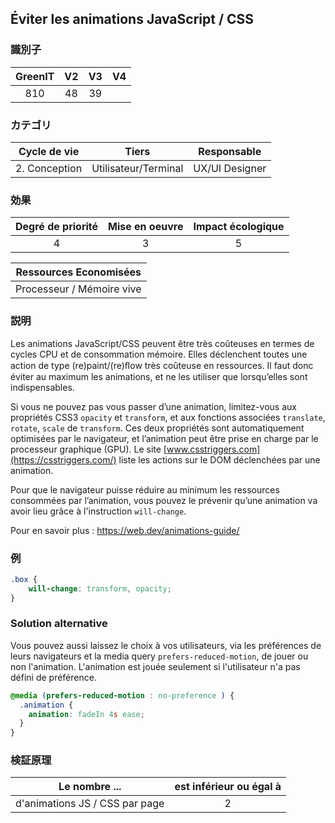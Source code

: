 ## Éviter les animations JavaScript / CSS

### 識別子

| GreenIT |  V2  |  V3  |  V4  |
|:-------:|:----:|:----:|:----:|
|   810   | 48  | 39  |      |

### カテゴリ

| Cycle de vie |  Tiers  |  Responsable  |
|:---------:|:----:|:----:|
| 2. Conception | Utilisateur/Terminal | UX/UI Designer |

### 効果

| Degré de priorité |      Mise en oeuvre       |  Impact écologique    |
|:-------------------:|:-------------------------:|:---------------------:|
| 4 | 3 | 5 |

|Ressources Economisées                                      |
|:----------------------------------------------------------:|
| Processeur / Mémoire vive  |

### 説明

Les animations JavaScript/CSS peuvent être très coûteuses en termes de cycles CPU et de consommation mémoire. 
Elles déclenchent toutes une action de type (re)paint/(re)ﬂow très coûteuse en ressources. Il faut donc éviter au maximum les animations, et ne les utiliser que lorsqu’elles sont indispensables.

Si vous ne pouvez pas vous passer d’une animation, limitez-vous aux propriétés CSS3 `opacity` et `transform`, et aux fonctions associées `translate`, `rotate`, `scale` de `transform`. Ces deux propriétés sont automatiquement optimisées par le navigateur, et l’animation peut être prise en charge par le processeur graphique (GPU). Le site [www.csstriggers.com](https://csstriggers.com/) liste les actions sur le DOM déclenchées par une animation.

Pour que le navigateur puisse réduire au minimum les ressources consommées par l’animation, vous pouvez le prévenir qu’une animation va avoir lieu grâce à l'instruction `will-change`.

Pour en savoir plus :
https://web.dev/animations-guide/

### 例

```css
.box {
    will-change: transform, opacity;
}
```
### Solution alternative

Vous pouvez aussi laissez le choix à vos utilisateurs, via les préférences de leurs navigateurs et la media query `prefers-reduced-motion`, de jouer ou non l'animation. L'animation est jouée seulement si l'utilisateur n'a pas défini de préférence.

```css
@media (prefers-reduced-motion : no-preference ) {
  .animation {
    animation: fadeIn 4s ease;
  }
}
```

### 検証原理

| Le nombre ...     | est inférieur ou égal à   |  
|-------------------|:-------------------------:|
| d'animations JS / CSS par page  |  2 |
